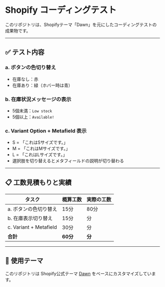 # Shopify コーディングテスト

このリポジトリは、Shopifyテーマ「Dawn」を元にしたコーディングテストの成果物です。

---

## ✅ テスト内容

### a. ボタンの色切り替え
- 在庫なし：赤
- 在庫あり：緑（ホバー時は青）

### b. 在庫状況メッセージの表示
- 5個未満：`Low stock`
- 5個以上：`Available!`

### c. Variant Option + Metafield 表示
- S = 「これはSサイズです。」
- M = 「これはMサイズです。」
- L = 「これはLサイズです。」
- 選択肢を切り替えるとメタフィールドの説明が切り替わる

---

## 📋 工数見積もりと実績

| タスク | 概算工数 | 実際の工数 |
|--------|----------|------------|
| a. ボタンの色切り替え |  15分| 80分 |
| b. 在庫表示切り替え | 15分 | 分 |
| c. Variant + Metafield | 30分 | 分 |
| **合計** | **60分** | **分** |

---

## 📎 使用テーマ

このリポジトリは Shopify公式テーマ [Dawn](https://github.com/Shopify/dawn) をベースにカスタマイズしています。
